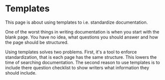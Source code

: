 Templates
=========

This page is about using templates to i.e. standardize documentation.

One of the worst things in writing documentation is when you start with the blank page. You have no idea, what questions you should answer and how the page should be structured.

Using templates solves two problems. First, it's a tool to enforce
standardization, that is each page has the same structure. This lowers the time
of searching documentation. The second reason to use templates is to include
there question checklist to show writers what information they should include.